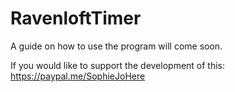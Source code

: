 # RavenloftTimer

A guide on how to use the program will come soon.

If you would like to support the development of this:
https://paypal.me/SophieJoHere
